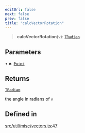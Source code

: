 ```yaml
---
editUrl: false
next: false
prev: false
title: "calcVectorRotation"
---
```


> **calcVectorRotation**(`v`): [`TRadian`](/api/type-aliases/tradian/)

## Parameters

• **v**: [`Point`](/api/classes/point/)

## Returns

[`TRadian`](/api/type-aliases/tradian/)

the angle in radians of `v`

## Defined in

[src/util/misc/vectors.ts:47](https://github.com/fabricjs/fabric.js/blob/c093e29e73123dafcfa091ff4d5e04e690bb796e/src/util/misc/vectors.ts#L47)
